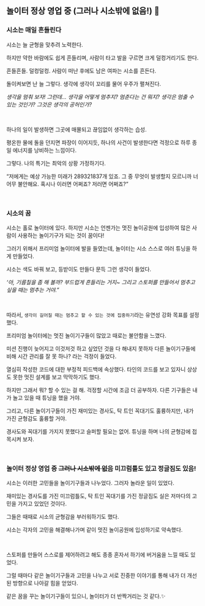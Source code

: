 ## 놀이터 정상 영업 중 (그러나 시소밖에 없음!) 🎡

### 시소는 매일 흔들린다
시소는 늘 균형을 맞추려 노력한다. <br>

하지만 약한 바람에도 쉽게 흔들리며, 사람이 타고 발을 구르면 크게 덜컹거리기도 한다. <br>

흔들흔들. 덜컹덜컹. 사람이 떠난 후에도 남은 여파는 시소를 흔든다. <br>

돌이켜보면 난 늘 그렇다. 생각에 생각이 꼬리를 물어 우주가 펼쳐진다. <br> 

*생각을 멈춰 보자! 그런데… 생각을 어떻게 멈추지? 멈춘다는 건 뭐지? 생각은 멈출 수 있는 것인가? 그것은 생각의 공허인가?* <br>

<br>

하나의 일이 발생하면 그곳에 매몰되고 끊임없이 생각하는 습성. <br>

평온한 물에 돌을 던지면 파장이 이어지듯, 하나의 사건이 발생한다면 걱정으로 하루 종일 에너지를 낭비하는 느낌이다. <br>

그렇다. 나의 특기는 최악의 상황 가정하기다. <br>

“저에게는 예상 가능한 미래가 289321837개 있죠. 그 중 무엇이 발생할지 모르니까 너어무 불안해요. 혹시나 이러면 어쩌죠? 저러면 어쩌죠?”

<br>

### 시소의 꿈
시소는 홀로 놀이터에 있다. 하지만 시소는 언젠가는 멋진 놀이공원에 입성하여 많은 사람이 사용하는 놀이기구가 되는 것이 꿈이다! <br>

그러기 위해서 프리미엄 놀이터에 발을 들였는데, 놀이터는 시소 스스로 여러 튜닝을 하게 만들었다. <br>

시소는 색도 바꿔 보고, 등받이도 만들다 문득 그런 생각이 들었다. <br>

*‘아, 기름칠을 좀 해 볼까? 부드럽게 흔들리는 거지~ 그리고 스토퍼를 만들어서 멈추고 싶을 때는 멈추는 거야.”* <br>

<br>

따라서, `생각이 길어질 때는 멈추고 할 수 있는 것에 집중하기`라는 유연성 강화 목표를 설정했다. <br>

프리미엄 놀이터에는 멋진 놀이기구들이 많았고 때로는 불안함을 느꼈다. <br>

미션 진행이 늦어지고 이것저것 하고 싶었던 것을 다 해내지 못하자 다른 놀이기구들에 비해 시간 관리를 잘 못 하나? 라는 걱정이 들었다. <br>

열심히 작성한 코드에 대한 부정적 피드백에 속상했다. 타인의 코드를 보고 있자니 상상도 못한 멋진 설계를 보고 막막하기도 했다. <br>

하지만 그래서 뭐? 할 수 있는 걸 해. 걱정할 시간에 조금 더 공부하자. 다른 기구들은 내가 놀고 있을 때 튜닝을 했을 거야. <br>

그리고, 다른 놀이기구들이 가진 재미있는 경사도, 탁 트인 꼭대기도 훌륭하지만, 내가 가진 균형감도 훌륭할 거야. <br>

경사도와 꼭대기를 가지지 못했다고 슬퍼할 필요는 없어. 튜닝을 하며 나의 균형감에 접목시켜 보자. <br>

<br>

### 놀이터 정상 영업 중 ~~그러나 시소밖에 없음~~ 미끄럼틀도 있고 정글짐도 있음!
시소는 이러한 고민들을 놀이기구들과 나누었다. 그러자 놀라운 일이 있었다. <br>

재미있는 경사도를 가진 미끄럼틀도, 탁 트인 꼭대기를 가진 정글짐도 실은 저마다의 고민을 가지고 있었던 것이다. <br>

그들은 때때로 시소의 균형감을 부러워하기도 했다. <br>

시소는 각자의 고민을 해결해나가며 같이 멋진 놀이공원에 입성하기로 약속했다. <br>

<br>

스토퍼를 만들어 스스로를 제어하려고 해도 종종 혼자서 하기에 버거움을 느낄 때도 있었다. <br>

그럴 때마다 같은 놀이기구들과 고민을 나누고 서로 진중한 이야기를 통해 내가 더 개선된 방향으로 나아갈 힘을 얻었다. <br>

같은 꿈을 꾸는 놀이기구들이 있으니, 놀이터가 더 반짝거리는 것 같다.✨ <br>
